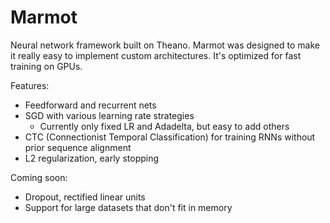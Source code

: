 # Marmot

Neural network framework built on Theano. Marmot was designed to make it really easy to implement custom architectures. It's optimized for fast training on GPUs.

Features:

- Feedforward and recurrent nets
- SGD with various learning rate strategies
  - Currently only fixed LR and Adadelta, but easy to add others
- CTC (Connectionist Temporal Classification) for training RNNs without prior sequence alignment
- L2 regularization, early stopping

Coming soon:

- Dropout, rectified linear units
- Support for large datasets that don't fit in memory
